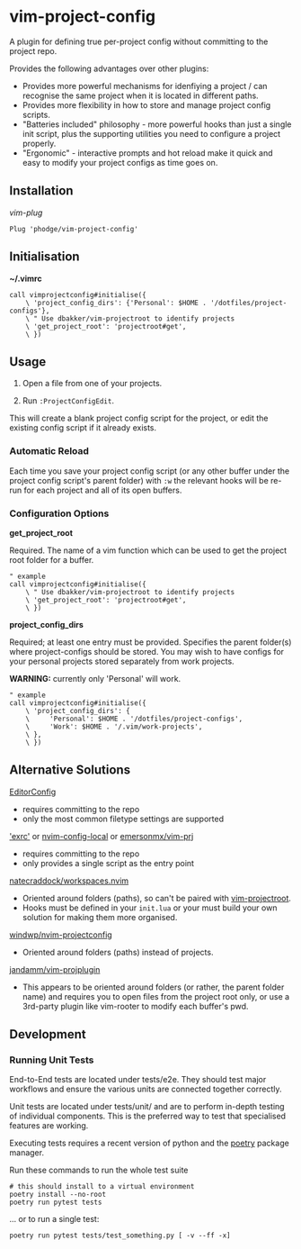# vim-project-config

A plugin for defining true per-project config without committing to the project repo.

Provides the following advantages over other plugins:

* Provides more powerful mechanisms for idenfiying a project / can recognise the same project when
  it is located in different paths.
* Provides more flexibility in how to store and manage project config scripts.
* "Batteries included" philosophy - more powerful hooks than just a single init script, plus the
  supporting utilities you need to configure a project properly.
* "Ergonomic" - interactive prompts and hot reload make it quick and easy to modify your project
  configs as time goes on.


## Installation

*vim-plug*

    Plug 'phodge/vim-project-config'

<!-- TODO: PC017: is this noticed required for the hooks to work?
**Important!** You should add vim-project-config to your ~/.vimrc in such a way that it appears in
['runtimepath'](https://neovim.io/doc/user/options.html#'runtimepath') earlier than other plugins
so that it can set buffer-local options before other plugins begin initialisation.
-->


## Initialisation

**~/.vimrc**
<!--TODO: PC022: implement project_config_dirs other than 'Personal' -->

    call vimprojectconfig#initialise({
        \ 'project_config_dirs': {'Personal': $HOME . '/dotfiles/project-configs'},
        \ " Use dbakker/vim-projectroot to identify projects
        \ 'get_project_root': 'projectroot#get',
        \ })


<!--
TODO: PC004: add support for lua
TODO: PC022: implement project_config_dirs other than 'Personal'
**init.lua** (Neovim)

    # TODO: rewrite this as lua
    call vimprojectconfig#initialise{
        project_config_dirs = {Personal = $HOME . '/dotfiles/project-configs'},
        -- Use dbakker/vim-projectroot to identify projects
        get_project_root = 'projectroot#get',
    }
--->


## Usage

1) Open a file from one of your projects.

2) Run `:ProjectConfigEdit`.

This will create a blank project config script for the project, or edit the existing config script
if it already exists.

<!--

TODO: PC017: document what the handlers are

### Vimscript

If you are using vimscript, you should use the following template:


    " project.vim - My cool project
    fun! projectconfig.projectLoad(projectstate)
        " executed once when a buffer for the project is first opened. Store per-project state in
        " a:projectstate
    endfun

    fun! projectconfig.projectUnload(projectstate)
        " executed once when the last buffer for a project is unloaded.
    endfun

    " XXX: I need to do some experimentation to see which autocmd is right for this thing

    fun! projectconfig.projectBufLoad(projectstate, bufnr)
        " executed once when a buffer for a project is created or opened.
    endfun

    " TODO: per-buffer hooks? Or just one hook that enables you to add any of the below autocmds?
    fun! projectconfig.BufEnter(projectstate)
    endfun

    fun! projectconfig.BufNew(projectstate)
    endfun

    fun! projectconfig.BufNewFile(projectstate)
    endfun

    fun! projectconfig.BufReadPre(projectstate)
    endfun

    fun! projectconfig.BufReadPost(projectstate)
    endfun

    fun! projectconfig.BufUnload(projectstate)
    endfun

    fun! projectconfig.BufWritePre(projectstate)
    endfun

    fun! projectconfig.BufWritePost(projectstate)
    endfun

    fun! projectconfig.FileType(projectstate)
    endfun

    fun! projectconfig.Syntax(projectstate)
    endfun


### Lua

TODO: PC004: add support for lua

If you are using Lua, you should use the following template:

    " project.lua - My cool project
    fun! projectconfig.setup(a:projectstate)
        " executed once when a buffer for the project is first opened. Store per-project state in
        " a:projectstate
    endfun

    fun! projectconfig.teardown(a:projectstate)
        " executed once when the last buffer for a project is unloaded.
    endfun

-->


### Automatic Reload

<!-- TODO: PC026: ensure this works for all buffers -->

Each time you save your project config script (or any other buffer under the project config script's
parent folder) with `:w` the relevant hooks will be re-run for each project and all of its open buffers.



### Configuration Options

**get_project_root**

Required. The name of a vim function which can be used to get the project root folder for a buffer.

    " example
    call vimprojectconfig#initialise({
        \ " Use dbakker/vim-projectroot to identify projects
        \ 'get_project_root': 'projectroot#get',
        \ })

**project_config_dirs**

Required; at least one entry must be provided. Specifies the parent folder(s)
where project-configs should be stored. You may wish to have configs for your
personal projects stored separately from work projects.
<!--TODO: PC022: implement project_config_dirs other than 'Personal' -->
**WARNING:** currently only 'Personal' will work.

    " example
    call vimprojectconfig#initialise({
        \ 'project_config_dirs': {
        \     'Personal': $HOME . '/dotfiles/project-configs',
        \     'Work': $HOME . '/.vim/work-projects',
        \ },
        \ })

<!--
TODO: PC004: add these options also:
**init_scripts**

Optional. Defaults to `["project.lua", "project.vim"]`.


**default_init_script**

Optional. If set, must be one of the file names from **init_scripts**. Specifies the name of the
init script to use for new project configs so that you aren't prompted to choose for every project.
-->

<!--
TODO: PC027: document API here?
### Other API Features

`projectconfig#getProjectConfigPath(projectfile)`

    Returns the path for the project config script that would be opened by `:ProjectConfigEdit` for
    the specified buffer, or `v:null` if it does not exist.

`projectconfig#getProjectConfigDir(projectfile)`

    Returns the path for folder containing the project config script that would be opened by
    `:ProjectConfigEdit`, or `v:null` if no project config exists for that project.
-->


## Alternative Solutions

[EditorConfig](https://editorconfig.org/)

* requires committing to the repo
* only the most common filetype settings are supported

['exrc'](https://neovim.io/doc/user/options.html#'exrc') or [nvim-config-local](https://github.com/klen/nvim-config-local) or [emersonmx/vim-prj](https://github.com/emersonmx/vim-prj)

* requires committing to the repo
* only provides a single script as the entry point


[natecraddock/workspaces.nvim](https://github.com/natecraddock/workspaces.nvim)

* Oriented around folders (paths), so can't be paired with [vim-projectroot](https://github.com/dbakker/vim-projectroot).
* Hooks must be defined in your `init.lua` or your must build your own solution for making them
  more organised.


[windwp/nvim-projectconfig](https://github.com/windwp/nvim-projectconfig)

* Oriented around folders (paths) instead of projects.


[jandamm/vim-projplugin](https://github.com/jandamm/vim-projplugin)

* This appears to be oriented around folders (or rather, the parent folder name) and requires you
  to open files from the project root only, or use a 3rd-party plugin like vim-rooter to modify each
  buffer's pwd.


## Development

### Running Unit Tests

End-to-End tests are located under tests/e2e. They should test major workflows
and ensure the various units are connected together correctly.

Unit tests are located under tests/unit/ and are to perform in-depth testing of
individual components. This is the preferred way to test that specialised
features are working.

Executing tests requires a recent version of python and the
[poetry](https://python-poetry.org/) package manager.
<!--
TODO: PC028: describe vim/neovim execution dependencies You will also need to
install the minimum supported versions of vim and neovim, and vim will need the
+clientserver feature.
-->

Run these commands to run the whole test suite

    # this should install to a virtual environment
    poetry install --no-root
    poetry run pytest tests

... or to run a single test:

    poetry run pytest tests/test_something.py [ -v --ff -x]
